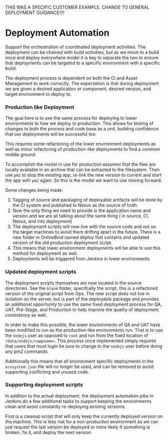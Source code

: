 THIS WAS A SPECIFIC CUSTOMER EXAMPLE.  CHANGE TO GENERAL DEPLOYMENT GUIDANCE!!!!


# Deployment Automation

Support the orchestration of coordinated deployment activities. The deployment can be chained with build activities, but as we move to a build once and deploy everywhere model it is key to separate the two to ensure that deployments can be targeted to a specific environment with a specific build.

The deployment process is dependent on both the CI and Asset Management to work correctly. The expectation is that during deployment we are given a desired application or component, desired version, and target environment to deploy to.


### Production like Deployment

The goal here is to use the same process for deploying to lower environments to how we deploy to production. This allows for testing of changes to both the process and code base as a unit, building confidence that our deployments will be successful too.

This requires some refactoring of the lower environment deployments as well as minor refactoring of production-like deployments to find a common middle ground.

To accomplish the model in use for production assumes that the files are locally available in an archive that can be extracted to the filesystem. Then use `pm2` to stop the existing app, re-link the new version to current and start the app with `pm2` again. So this is the model we want to use moving forward.

Some changes being made:

 1. Tagging of source and packaging of deployable artifacts will be done by the CI system and published to Nexus as the source of truth.
 1. Now the only thing we need to provide is the application name and version and we are all talking about the same thing ( in source, CI, Nexus, and into deployment)
 1. The deployment scripts will now live with the source code and not on the target machines to avoid them drifting apart in the future. There is a new folder in OnlineBind named deploy that contains and updated version of the old production deployment script.
 1. This means that lower environment deployments will be able to use this method for deployment as well.
 1. Deployments will be triggered from Jenkins in lower environments

### Updated deployment scripts

The deployment scripts themselves are now located in the source directories. See the `blank` folder, specifcally the script, this is a refactored version of the original script from Ops. The new script does not live in isolation on the server, but is part of the deployable package and provides an additional opportunity to use the same fixed deployment process for QA, UAT, Pre-Stage, and Production to help improve the quality of deployment consistency as well.

In order to make this possible, the lower environments of QA and UAT have been modified to run as the production-like environments run. That is to use the `nodejs` user as opposed to `root` and run from the fixed location of `/data/nodejs/<appname>`. This process once implemented simply requires that users that must login be sure to change to the `nodejs` user before doing any pm2 commands.

Additionally this means that all environment specific deployments in the `ecosystem.json` file will no longer be used, and can be removed to avoid supporting conflicting and unused code.

### Supporting deployment scripts

In addition to the actual deployment, the deployment automation jobs in Jenkins do a few additional tasks to support keeping the environments clean and avoid constantly re-deploying existing versions.

First is a cleanup script that will only keep the currently deployed version on the machine. This is less risk for a non-production environment as we can just request the last version be deployed or more likely if something is broken, fix it, and deploy the next version.
